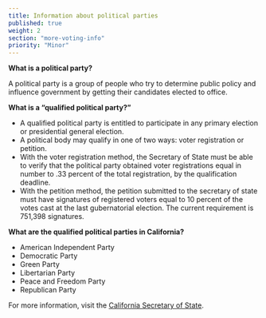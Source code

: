 ```yaml
---
title: Information about political parties
published: true
weight: 2
section: "more-voting-info"
priority: "Minor"
---
```

**What is a political party?**  

A political party is a group of people who try to determine public policy and influence government by getting their candidates elected to office.  

**What is a “qualified political party?”**  
- A qualified political party is entitled to participate in any primary election or presidential general election.  
- A political body may qualify in one of two ways: voter registration or petition.  
- With the voter registration method, the Secretary of State must be able to verify that the political party obtained voter registrations equal in number to .33 percent of the total registration, by the qualification deadline.  
- With the petition method, the petition submitted to the secretary of state must have signatures of registered voters equal to 10 percent of the votes cast at the last gubernatorial election. The current requirement is 751,398 signatures.  

**What are the qualified political parties in California?**  
- American Independent Party  
- Democratic Party  
- Green Party  
- Libertarian Party  
- Peace and Freedom Party  
- Republican Party  

For more information, visit the [California Secretary of State](http://www.sos.ca.gov/elections/political-parties/qualified-political-parties/).  
